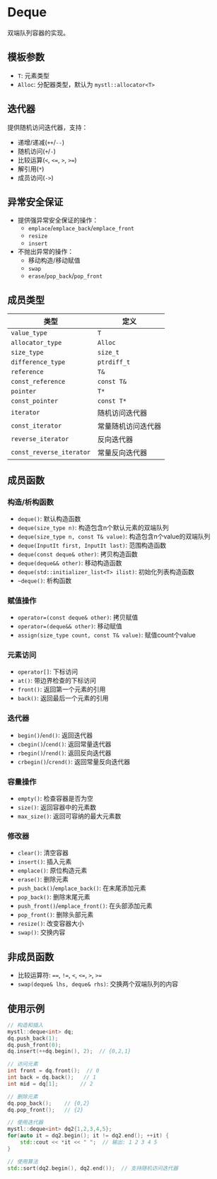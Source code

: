 # Deque

双端队列容器的实现。



## 模板参数

- `T`: 元素类型
- `Alloc`: 分配器类型，默认为 `mystl::allocator<T>`



## 迭代器

提供随机访问迭代器，支持：
- 递增/递减(`++`/`--`)
- 随机访问(`+`/`-`)
- 比较运算(`<`, `<=`, `>`, `>=`)
- 解引用(`*`)
- 成员访问(`->`)



## 异常安全保证

- 提供强异常安全保证的操作：
  - `emplace`/`emplace_back`/`emplace_front`
  - `resize`
  - `insert`
- 不抛出异常的操作：
  - 移动构造/移动赋值
  - `swap`
  - `erase`/`pop_back`/`pop_front`



## 成员类型

类型 | 定义
---|---
`value_type` | `T`
`allocator_type` | `Alloc`
`size_type` | `size_t`
`difference_type` | `ptrdiff_t`
`reference` | `T&`
`const_reference` | `const T&`
`pointer` | `T*`
`const_pointer` | `const T*`
`iterator` | 随机访问迭代器
`const_iterator` | 常量随机访问迭代器
`reverse_iterator` | 反向迭代器
`const_reverse_iterator` | 常量反向迭代器



## 成员函数

### 构造/析构函数

- `deque()`: 默认构造函数
- `deque(size_type n)`: 构造包含n个默认元素的双端队列
- `deque(size_type n, const T& value)`: 构造包含n个value的双端队列
- `deque(InputIt first, InputIt last)`: 范围构造函数
- `deque(const deque& other)`: 拷贝构造函数
- `deque(deque&& other)`: 移动构造函数
- `deque(std::initializer_list<T> ilist)`: 初始化列表构造函数
- `~deque()`: 析构函数



### 赋值操作

- `operator=(const deque& other)`: 拷贝赋值
- `operator=(deque&& other)`: 移动赋值
- `assign(size_type count, const T& value)`: 赋值count个value



### 元素访问

- `operator[]`: 下标访问
- `at()`: 带边界检查的下标访问
- `front()`: 返回第一个元素的引用
- `back()`: 返回最后一个元素的引用



### 迭代器

- `begin()`/`end()`: 返回迭代器
- `cbegin()`/`cend()`: 返回常量迭代器
- `rbegin()`/`rend()`: 返回反向迭代器
- `crbegin()`/`crend()`: 返回常量反向迭代器



### 容量操作

- `empty()`: 检查容器是否为空
- `size()`: 返回容器中的元素数
- `max_size()`: 返回可容纳的最大元素数



### 修改器

- `clear()`: 清空容器
- `insert()`: 插入元素
- `emplace()`: 原位构造元素
- `erase()`: 删除元素
- `push_back()`/`emplace_back()`: 在末尾添加元素
- `pop_back()`: 删除末尾元素
- `push_front()`/`emplace_front()`: 在头部添加元素
- `pop_front()`: 删除头部元素
- `resize()`: 改变容器大小
- `swap()`: 交换内容



## 非成员函数

- 比较运算符: `==`, `!=`, `<`, `<=`, `>`, `>=`
- `swap(deque& lhs, deque& rhs)`: 交换两个双端队列的内容



## 使用示例

```cpp
// 构造和插入
mystl::deque<int> dq;
dq.push_back(1);
dq.push_front(0);
dq.insert(++dq.begin(), 2);  // {0,2,1}

// 访问元素
int front = dq.front();  // 0
int back = dq.back();   // 1
int mid = dq[1];       // 2

// 删除元素
dq.pop_back();    // {0,2}
dq.pop_front();   // {2}

// 使用迭代器
mystl::deque<int> dq2{1,2,3,4,5};
for(auto it = dq2.begin(); it != dq2.end(); ++it) {
    std::cout << *it << " ";  // 输出: 1 2 3 4 5
}

// 使用算法
std::sort(dq2.begin(), dq2.end());  // 支持随机访问迭代器
```